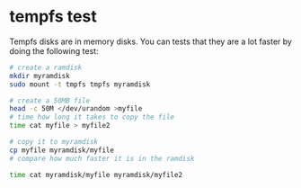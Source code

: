 # tempfs test

Tempfs disks are in memory disks. You can tests that they are a lot faster by doing the following test:

```bash
# create a ramdisk
mkdir myramdisk
sudo mount -t tmpfs tmpfs myramdisk

# create a 50MB file
head -c 50M </dev/urandom >myfile
# time how long it takes to copy the file
time cat myfile > myfile2

# copy it to myramdisk
cp myfile myramdisk/myfile
# compare how much faster it is in the ramdisk

time cat myramdisk/myfile myramdisk/myfile2
```

